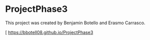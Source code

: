 # ProjectPhase3
This project was created by Benjamin Botello and Erasmo Carrasco.

[ https://bbotell08.github.io/ProjectPhase3
